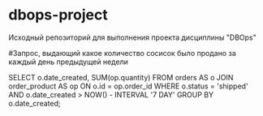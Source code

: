 # dbops-project
Исходный репозиторий для выполнения проекта дисциплины "DBOps"

#Запрос, выдающий какое количество сосисок было продано за каждый день предыдущей недели

SELECT o.date_created, SUM(op.quantity) FROM orders AS o JOIN order_product AS op ON o.id = op.order_id WHERE o.status = 'shipped' AND o.date_created > NOW() - INTERVAL '7 DAY' GROUP BY o.date_created;
